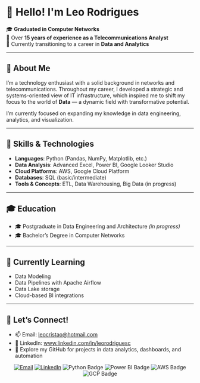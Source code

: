 
# 👋 Hello! I'm Leo Rodrigues

🎓 **Graduated in Computer Networks**  
📡 Over **15 years of experience as a Telecommunications Analyst**  
🔄 Currently transitioning to a career in **Data and Analytics**

---

## 🚀 About Me

I’m a technology enthusiast with a solid background in networks and telecommunications. Throughout my career, I developed a strategic and systems-oriented view of IT infrastructure, which inspired me to shift my focus to the world of **Data** — a dynamic field with transformative potential.

I’m currently focused on expanding my knowledge in data engineering, analytics, and visualization.

---

## 🧠 Skills & Technologies

- **Languages**: Python (Pandas, NumPy, Matplotlib, etc.)
- **Data Analysis**: Advanced Excel, Power BI, Google Looker Studio
- **Cloud Platforms**: AWS, Google Cloud Platform
- **Databases**: SQL (basic/intermediate)
- **Tools & Concepts**: ETL, Data Warehousing, Big Data (in progress)

---

## 🎓 Education

- 🎓 Postgraduate in Data Engineering and Architecture *(in progress)*
- 🎓 Bachelor’s Degree in Computer Networks

---

## 🌱 Currently Learning

- Data Modeling
- Data Pipelines with Apache Airflow
- Data Lake storage
- Cloud-based BI integrations

---

## 💬 Let’s Connect!

- 📫 Email: leocristao@hotmail.com
- 🔗 LinkedIn: www.linkedin.com/in/leorodriguesc
- 📁 Explore my GitHub for projects in data analytics, dashboards, and automation

<p align="center">
  <a href="mailto:leocristao@hotmail.com"><img src="https://img.shields.io/badge/Email-Contact-informational?style=flat&logo=gmail" alt="Email" /></a>
  <a href="https://www.linkedin.com/in/leorodriguesc" target="_blank"><img src="https://img.shields.io/badge/LinkedIn-Connect-blue?style=flat&logo=linkedin" alt="LinkedIn" /></a>
  <img src="https://img.shields.io/badge/Python-3776AB?style=flat&logo=python&logoColor=white" alt="Python Badge"/>
  <img src="https://img.shields.io/badge/Power%20BI-F2C811?style=flat&logo=powerbi&logoColor=black" alt="Power BI Badge"/>
  <img src="https://img.shields.io/badge/AWS-232F3E?style=flat&logo=amazon-aws&logoColor=white" alt="AWS Badge"/>
  <img src="https://img.shields.io/badge/Google%20Cloud-4285F4?style=flat&logo=google-cloud&logoColor=white" alt="GCP Badge"/>
</p>
